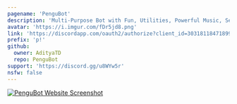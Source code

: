 ```yaml
---
pagename: 'PenguBot'
description: 'Multi-Purpose Bot with Fun, Utilities, Powerful Music, Server Management, Starboard and much more!'
avatar: 'https://i.imgur.com/fDr5jd8.png'
link: 'https://discordapp.com/oauth2/authorize?client_id=303181184718995457&scope=bot&permissions=506850422&response_type=code&redirect_url=https://www.pengubot.com'
prefix: 'p!'
github:
  owner: AdityaTD
  repo: PenguBot
support: 'https://discord.gg/u8WYw5r'
nsfw: false
---
```

[![PenguBot Website Screenshot](https://i.imgur.com/hceODoK.png?1)](https://www.pengubot.com)
